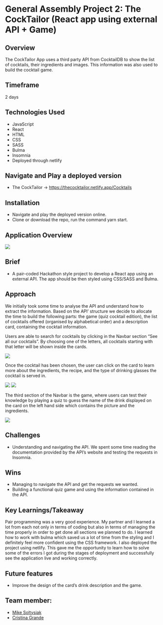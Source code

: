 # General Assembly Project 2:  The CockTailor (React app using external API + Game)

## Overview

The CockTailor App uses a third party API from CocktailDB to show the list of cocktails, their ingredients and images. This information was also used to build the cocktail game.

## Timeframe

2 days

## Technologies Used

* JavaScript 
* React
* HTML
* CSS
* SASS
* Bulma
* Insomnia 
* Deployed through netlify

## Navigate and Play a deployed version

* The CockTailor -> https://thecocktailor.netlify.app/Cocktails

## Installation

* Navigate and play the deployed version online.
* Clone or download the repo, run the command yarn start.

## Application Overview

<img src="https://res.cloudinary.com/dbc3fejob/image/upload/v1628785882/Readme%20project%202/Screenshot_2021-08-12_at_16.26.46_hjnbvf.png">

## Brief

* A pair-coded Hackathon style project to develop a React app using an external API. The app should be then styled using CSS/SASS and Bulma.

## Approach

We initially took some time to analyse the API and understand how to extract the information. 
Based on the API’ structure we decide to allocate the time to build the following parts: the game (quiz cocktail edition), the list of cocktails offered (organised by alphabetical order) and a description card, containing the cocktail information.


Users are able to search for cocktails by clicking in the Navbar section “See all our cocktails”. By choosing one of the letters, all cocktails starting with that letter will be shown inside the cards.

<img src="https://res.cloudinary.com/dbc3fejob/image/upload/v1630337415/Readme%20project%202/Adjustment/Screenshot_2021-08-30_at_16.28.04_xuzg8k.png">

Once the cocktail has been chosen, the user can click on the card to learn more about the ingredients, the recipe, and the type of drinking glasses the cocktail is served in. 

<img src="https://res.cloudinary.com/dbc3fejob/image/upload/v1630337307/Readme%20project%202/Adjustment/Screenshot_2021-08-30_at_16.27.40_t3lhym.png">

<img src="https://res.cloudinary.com/dbc3fejob/image/upload/v1630337734/Readme%20project%202/Adjustment/Screenshot_2021-08-30_at_16.34.18_ejrgjq.png">

The third section of the Navbar is the game, where users can test their knowledge by playing a quiz to guess the name of the drink displayed on the card on the left hand side which contains the picture and the ingredients. 

<img src="https://res.cloudinary.com/dbc3fejob/image/upload/v1630337134/Readme%20project%202/Adjustment/Screenshot_2021-08-30_at_16.22.29_jar8bs.png">


## Challenges

* Understanding and navigating the API. We spent some time reading the documentation provided by the API’s website and testing the requests in Insomnia.


## Wins

* Managing to navigate the API and get the requests we wanted.
* Building a functional quiz game and using the information contained in the API.

## Key Learnings/Takeaway

Pair programming was a very good experience. My partner and I learned a lot from each not only in terms of coding but also in terms of managing the time properly in order to get done all sections we planned to do. I learned how to work with bulma which saved us a lot of time from the styling and I definitely feel more confident using the CSS framework.
I also deployed the project using netlify. This gave me the opportunity to learn how to solve some of the errors I got during the stages of deployment and successfully see the application live and working correctly.

## Future features

* Improve the design of the card’s drink description and the game.

## Team member:

* <a href="https://github.com/mtsolt">Mike Soltysiak</a>
* <a href="https://github.com/crigrande">Cristina Grande</a>
